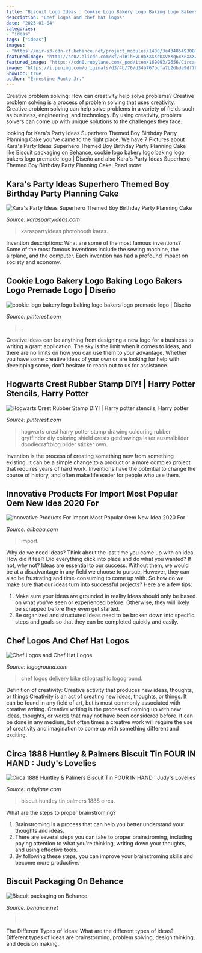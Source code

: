 ```yaml
---
title: "Biscuit Logo Ideas : Cookie Logo Bakery Logo Baking Logo Bakers Logo Premade Logo"
description: "Chef logos and chef hat logos"
date: "2023-01-04"
categories:
- "ideas"
tags: ["ideas"]
images:
- "https://mir-s3-cdn-cf.behance.net/project_modules/1400/3a434854930875.597ed6e56b06e.jpg"
featuredImage: "http://sc02.alicdn.com/kf/HTB1hHvLHpXXXXcUXVXXq6xXFXXX2/223247800/HTB1hHvLHpXXXXcUXVXXq6xXFXXX2.jpg"
featured_image: "https://cdn0.rubylane.com/_pod/item/169093/2656/Circa-1888-Huntley-Palmers-Biscuit-Tin-full-4o-2048-36-f.jpg"
image: "https://i.pinimg.com/originals/d3/4b/76/d34b767bdfa7b2dbda9df760e28a42e8.jpg"
ShowToc: true
author: "Ernestine Runte Jr."
---
```



Creative problem solving: How can creativity help solve problems?
Creative problem solving is a process of problem solving that uses creativity. Creative problem solving can help solve problems in a variety of fields such as business, engineering, and technology. By using creativity, problem solvers can come up with unique solutions to the challenges they face.

	

		
looking for Kara&#039;s Party Ideas Superhero Themed Boy Birthday Party Planning Cake you've came to the right place. We have 7 Pictures about Kara&#039;s Party Ideas Superhero Themed Boy Birthday Party Planning Cake like Biscuit packaging on Behance, cookie logo bakery logo baking logo bakers logo premade logo | Diseño and also Kara&#039;s Party Ideas Superhero Themed Boy Birthday Party Planning Cake. Read more:
		
    
## Kara&#039;s Party Ideas Superhero Themed Boy Birthday Party Planning Cake

<img loading=lazy src="https://www.karaspartyideas.com/wp-content/uploads/2013/04/Superhero-birthday-party-via-Karas-Party-Ideas-KarasPartyIdeas.com-super-hero-.png" onerror="this.onerror=null;this.src='https://tse2.mm.bing.net/th?id=OIP.nFhHJqUXsRta4HZwz7AKBwHaJA&amp;pid=15.1';" alt="Kara&#039;s Party Ideas Superhero Themed Boy Birthday Party Planning Cake">

_Source: karaspartyideas.com_

>karaspartyideas photobooth karas. 

	

Invention descriptions: What are some of the most famous inventions?
Some of the most famous inventions include the sewing machine, the airplane, and the computer. Each invention has had a profound impact on society and economy.

    
## Cookie Logo Bakery Logo Baking Logo Bakers Logo Premade Logo | Diseño

<img loading=lazy src="https://i.pinimg.com/originals/d3/4b/76/d34b767bdfa7b2dbda9df760e28a42e8.jpg" onerror="this.onerror=null;this.src='https://tse2.mm.bing.net/th?id=OIP.qeAKAYbjVqw5uAS37ECrrgHaHa&amp;pid=15.1';" alt="cookie logo bakery logo baking logo bakers logo premade logo | Diseño">

_Source: pinterest.com_

>. 

	

Creative ideas can be anything from designing a new logo for a business to writing a grant application. The sky is the limit when it comes to ideas, and there are no limits on how you can use them to your advantage. Whether you have some creative ideas of your own or are looking for help with developing some, don’t hesitate to reach out to us for assistance.

    
## Hogwarts Crest Rubber Stamp DIY! | Harry Potter Stencils, Harry Potter

<img loading=lazy src="https://i.pinimg.com/736x/56/1b/dd/561bddadd3e725d4fbc65c6265d82509--hogwarts-crest-crests.jpg" onerror="this.onerror=null;this.src='https://tse4.mm.bing.net/th?id=OIP.hC1hFv4SH2KqWiMpraovsAHaJ3&amp;pid=15.1';" alt="Hogwarts Crest Rubber Stamp DIY! | Harry potter stencils, Harry potter">

_Source: pinterest.com_

>hogwarts crest harry potter stamp drawing colouring rubber gryffindor diy coloring shield crests getdrawings laser ausmalbilder doodlecraftblog bilder sticker own. 

	

Invention is the process of creating something new from something existing. It can be a simple change to a product or a more complex project that requires years of hard work. Inventions have the potential to change the course of history, and often make life easier for people who use them.

    
## Innovative Products For Import Most Popular Oem New Idea 2020 For

<img loading=lazy src="http://sc02.alicdn.com/kf/HTB1hHvLHpXXXXcUXVXXq6xXFXXX2/223247800/HTB1hHvLHpXXXXcUXVXXq6xXFXXX2.jpg" onerror="this.onerror=null;this.src='https://tse1.mm.bing.net/th?id=OIP.D-0HCib_tuDSI063p0hCUwHaH5&amp;pid=15.1';" alt="Innovative Products For Import Most Popular Oem New Idea 2020 For">

_Source: alibaba.com_

>import. 

	

Why do we need ideas?
Think about the last time you came up with an idea. How did it feel? Did everything click into place and do what you wanted? If not, why not?
Ideas are essential to our success. Without them, we would be at a disadvantage in any field we choose to pursue. However, they can also be frustrating and time-consuming to come up with. So how do we make sure that our ideas turn into successful projects? Here are a few tips: 

1) Make sure your ideas are grounded in reality 
Ideas should only be based on what you've seen or experienced before. Otherwise, they will likely be scrapped before they even get started. 
2) Be organized and structured 
Ideas need to be broken down into specific steps and goals so that they can be completed quickly and easily.

    
## Chef Logos And Chef Hat Logos

<img loading=lazy src="http://www.logoground.com/uploads/201610872016-03-314963542BikeDelivery.jpg" onerror="this.onerror=null;this.src='https://tse4.mm.bing.net/th?id=OIP.faSx-Nlf0ExdBnIKzu431wHaE8&amp;pid=15.1';" alt="Chef Logos and Chef Hat Logos">

_Source: logoground.com_

>chef logos delivery bike stilographic logoground. 

	

Definition of creativity: Creative activity that produces new ideas, thoughts, or things
Creativity is an act of creating new ideas, thoughts, or things. It can be found in any field of art, but is most commonly associated with creative writing. Creative writing is the process of coming up with new ideas, thoughts, or words that may not have been considered before. It can be done in any medium, but often times a creative work will require the use of creativity and imagination to come up with something different and exciting.

    
## Circa 1888 Huntley &amp; Palmers Biscuit Tin FOUR IN HAND : Judy&#039;s Lovelies

<img loading=lazy src="https://cdn0.rubylane.com/_pod/item/169093/2656/Circa-1888-Huntley-Palmers-Biscuit-Tin-full-4o-2048-36-f.jpg" onerror="this.onerror=null;this.src='https://tse3.mm.bing.net/th?id=OIP.VesdekZea96B5KrE2EmZPQHaE-&amp;pid=15.1';" alt="Circa 1888 Huntley &amp; Palmers Biscuit Tin FOUR IN HAND : Judy&#039;s Lovelies">

_Source: rubylane.com_

>biscuit huntley tin palmers 1888 circa. 

	

What are the steps to proper brainstroming?
1. Brainstroming is a process that can help you better understand your thoughts and ideas.
2. There are several steps you can take to proper brainstroming, including paying attention to what you're thinking, writing down your thoughts, and using effective tools.
3. By following these steps, you can improve your brainstroming skills and become more productive.

    
## Biscuit Packaging On Behance

<img loading=lazy src="https://mir-s3-cdn-cf.behance.net/project_modules/1400/3a434854930875.597ed6e56b06e.jpg" onerror="this.onerror=null;this.src='https://tse1.mm.bing.net/th?id=OIP.5zNG9qQs1Zca5AvnqX2dQwHaE7&amp;pid=15.1';" alt="Biscuit packaging on Behance">

_Source: behance.net_

>. 

	

The Different Types of Ideas: What are the different types of ideas?
Different types of ideas are brainstorming, problem solving, design thinking, and decision making.

